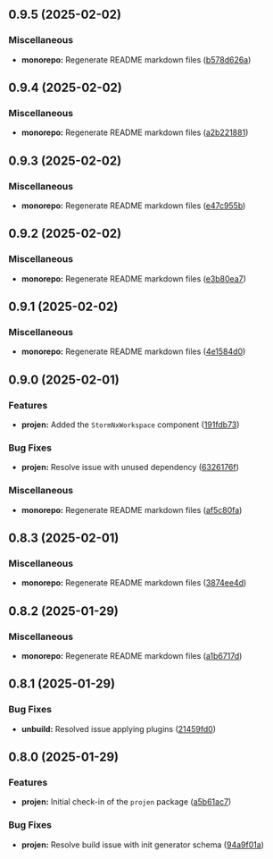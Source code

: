 ## 0.9.5 (2025-02-02)

### Miscellaneous

- **monorepo:** Regenerate README markdown files ([b578d626a](https://github.com/storm-software/storm-ops/commit/b578d626a))

## 0.9.4 (2025-02-02)

### Miscellaneous

- **monorepo:** Regenerate README markdown files ([a2b221881](https://github.com/storm-software/storm-ops/commit/a2b221881))

## 0.9.3 (2025-02-02)

### Miscellaneous

- **monorepo:** Regenerate README markdown files ([e47c955b](https://github.com/storm-software/storm-ops/commit/e47c955b))

## 0.9.2 (2025-02-02)

### Miscellaneous

- **monorepo:** Regenerate README markdown files ([e3b80ea7](https://github.com/storm-software/storm-ops/commit/e3b80ea7))

## 0.9.1 (2025-02-02)

### Miscellaneous

- **monorepo:** Regenerate README markdown files ([4e1584d0](https://github.com/storm-software/storm-ops/commit/4e1584d0))

## 0.9.0 (2025-02-01)

### Features

- **projen:** Added the `StormNxWorkspace` component ([191fdb73](https://github.com/storm-software/storm-ops/commit/191fdb73))

### Bug Fixes

- **projen:** Resolve issue with unused dependency ([6326176f](https://github.com/storm-software/storm-ops/commit/6326176f))

### Miscellaneous

- **monorepo:** Regenerate README markdown files ([af5c80fa](https://github.com/storm-software/storm-ops/commit/af5c80fa))

## 0.8.3 (2025-02-01)

### Miscellaneous

- **monorepo:** Regenerate README markdown files ([3874ee4d](https://github.com/storm-software/storm-ops/commit/3874ee4d))

## 0.8.2 (2025-01-29)

### Miscellaneous

- **monorepo:** Regenerate README markdown files ([a1b6717d](https://github.com/storm-software/storm-ops/commit/a1b6717d))

## 0.8.1 (2025-01-29)

### Bug Fixes

- **unbuild:** Resolved issue applying plugins ([21459fd0](https://github.com/storm-software/storm-ops/commit/21459fd0))

## 0.8.0 (2025-01-29)

### Features

- **projen:** Initial check-in of the `projen` package ([a5b61ac7](https://github.com/storm-software/storm-ops/commit/a5b61ac7))

### Bug Fixes

- **projen:** Resolve build issue with init generator schema ([94a9f01a](https://github.com/storm-software/storm-ops/commit/94a9f01a))